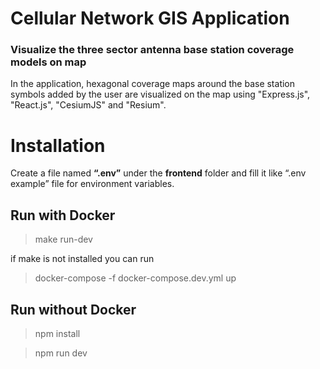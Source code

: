 # Cellular Network GIS Application
### Visualize the three sector antenna base station coverage models on map

In the application, hexagonal coverage maps around the base station symbols added by the user are visualized on the map using "Express.js", "React.js", "CesiumJS" and "Resium".

# Installation
Create a file named <strong>“.env”</strong> under the <strong>frontend</strong> folder and fill it like “.env example” file for environment variables.

## Run with Docker

>make run-dev

if make is not installed you can run 

> docker-compose -f docker-compose.dev.yml up

## Run without Docker
>npm install

>npm run dev
